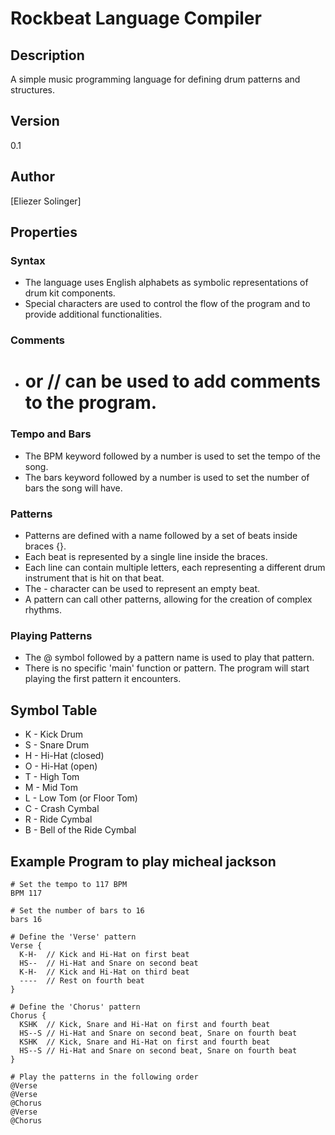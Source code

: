 # Rockbeat Language Compiler

## Description

A simple music programming language for defining drum patterns and structures.

## Version

0.1

## Author

[Eliezer Solinger]

## Properties

### Syntax

- The language uses English alphabets as symbolic representations of drum kit components.
- Special characters are used to control the flow of the program and to provide additional functionalities.

### Comments

- # or // can be used to add comments to the program.

### Tempo and Bars

- The BPM keyword followed by a number is used to set the tempo of the song.
- The bars keyword followed by a number is used to set the number of bars the song will have.

### Patterns

- Patterns are defined with a name followed by a set of beats inside braces {}.
- Each beat is represented by a single line inside the braces.
- Each line can contain multiple letters, each representing a different drum instrument that is hit on that beat.
- The - character can be used to represent an empty beat.
- A pattern can call other patterns, allowing for the creation of complex rhythms.

### Playing Patterns

- The @ symbol followed by a pattern name is used to play that pattern.
- There is no specific 'main' function or pattern. The program will start playing the first pattern it encounters.

## Symbol Table

- K - Kick Drum
- S - Snare Drum
- H - Hi-Hat (closed)
- O - Hi-Hat (open)
- T - High Tom
- M - Mid Tom
- L - Low Tom (or Floor Tom)
- C - Crash Cymbal
- R - Ride Cymbal
- B - Bell of the Ride Cymbal

## Example Program to play micheal jackson



```shell
# Set the tempo to 117 BPM
BPM 117

# Set the number of bars to 16
bars 16

# Define the 'Verse' pattern
Verse {
  K-H-  // Kick and Hi-Hat on first beat
  HS--  // Hi-Hat and Snare on second beat
  K-H-  // Kick and Hi-Hat on third beat
  ----  // Rest on fourth beat
}

# Define the 'Chorus' pattern
Chorus {
  KSHK  // Kick, Snare and Hi-Hat on first and fourth beat
  HS--S // Hi-Hat and Snare on second beat, Snare on fourth beat
  KSHK  // Kick, Snare and Hi-Hat on first and fourth beat
  HS--S // Hi-Hat and Snare on second beat, Snare on fourth beat
}

# Play the patterns in the following order
@Verse
@Verse
@Chorus
@Verse
@Chorus
```